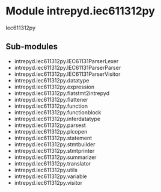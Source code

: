 Module intrepyd.iec611312py
===========================
Iec611312py

Sub-modules
-----------
* intrepyd.iec611312py.IEC61131ParserLexer
* intrepyd.iec611312py.IEC61131ParserParser
* intrepyd.iec611312py.IEC61131ParserVisitor
* intrepyd.iec611312py.datatype
* intrepyd.iec611312py.expression
* intrepyd.iec611312py.flatstmt2intrepyd
* intrepyd.iec611312py.flattener
* intrepyd.iec611312py.function
* intrepyd.iec611312py.functionblock
* intrepyd.iec611312py.inferdatatype
* intrepyd.iec611312py.parsest
* intrepyd.iec611312py.plcopen
* intrepyd.iec611312py.statement
* intrepyd.iec611312py.stmtbuilder
* intrepyd.iec611312py.stmtprinter
* intrepyd.iec611312py.summarizer
* intrepyd.iec611312py.translator
* intrepyd.iec611312py.utils
* intrepyd.iec611312py.variable
* intrepyd.iec611312py.visitor
